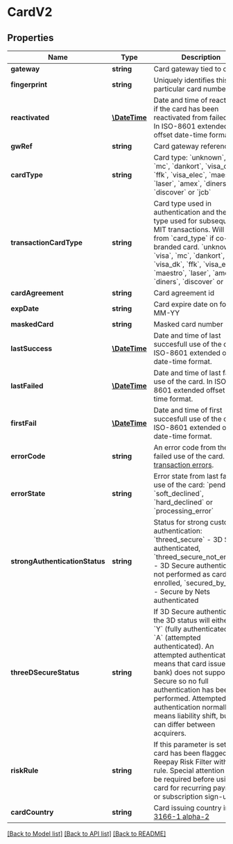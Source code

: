 # CardV2

## Properties
Name | Type | Description | Notes
------------ | ------------- | ------------- | -------------
**gateway** | **string** | Card gateway tied to card | 
**fingerprint** | **string** | Uniquely identifies this particular card number | [optional] 
**reactivated** | [**\DateTime**](\DateTime.md) | Date and time of reactivation if the card has been reactivated from failed state. In ISO-8601 extended offset date-time format. | [optional] 
**gwRef** | **string** | Card gateway reference id | 
**cardType** | **string** | Card type: &#x60;unknown&#x60;, &#x60;visa&#x60;, &#x60;mc&#x60;, &#x60;dankort&#x60;, &#x60;visa_dk&#x60;, &#x60;ffk&#x60;, &#x60;visa_elec&#x60;, &#x60;maestro&#x60;, &#x60;laser&#x60;, &#x60;amex&#x60;, &#x60;diners&#x60;, &#x60;discover&#x60; or &#x60;jcb&#x60; | 
**transactionCardType** | **string** | Card type used in authentication and the card type used for subsequent MIT transactions. Will differ from &#x60;card_type&#x60; if co-branded card. &#x60;unknown&#x60;, &#x60;visa&#x60;, &#x60;mc&#x60;, &#x60;dankort&#x60;, &#x60;visa_dk&#x60;, &#x60;ffk&#x60;, &#x60;visa_elec&#x60;, &#x60;maestro&#x60;, &#x60;laser&#x60;, &#x60;amex&#x60;, &#x60;diners&#x60;, &#x60;discover&#x60; or &#x60;jcb&#x60; | [optional] 
**cardAgreement** | **string** | Card agreement id | 
**expDate** | **string** | Card expire date on form MM-YY | [optional] 
**maskedCard** | **string** | Masked card number | [optional] 
**lastSuccess** | [**\DateTime**](\DateTime.md) | Date and time of last succesfull use of the card. In ISO-8601 extended offset date-time format. | [optional] 
**lastFailed** | [**\DateTime**](\DateTime.md) | Date and time of last failed use of the card. In ISO-8601 extended offset date-time format. | [optional] 
**firstFail** | [**\DateTime**](\DateTime.md) | Date and time of first succesfull use of the card. In ISO-8601 extended offset date-time format. | [optional] 
**errorCode** | **string** | An error code from the last failed use of the card. See [transaction errors](https://reference.reepay.com/api/#transaction-errors). | [optional] 
**errorState** | **string** | Error state from last failed use of the card: &#x60;pending&#x60;, &#x60;soft_declined&#x60;, &#x60;hard_declined&#x60; or &#x60;processing_error&#x60; | [optional] 
**strongAuthenticationStatus** | **string** | Status for strong customer authentication: &#x60;threed_secure&#x60; - 3D Secure authenticated, &#x60;threed_secure_not_enrolled&#x60; - 3D Secure authentication not performed as card not enrolled, &#x60;secured_by_nets&#x60; - Secure by Nets authenticated | [optional] 
**threeDSecureStatus** | **string** | If 3D Secure authenticated the 3D status will either be &#x60;Y&#x60; (fully authenticated) or &#x60;A&#x60; (attempted authenticated). An attempted authentication means that card issuer (e.g. bank) does not support 3D Secure so no full authentication has been performed. Attempted authentication normally means liability shift, but this can differ between acquirers. | [optional] 
**riskRule** | **string** | If this parameter is set the card has been flagged by Reepay Risk Filter with a flag rule. Special attention may be required before using the card for recurring payments or subscription sign-up. | [optional] 
**cardCountry** | **string** | Card issuing country in [ISO 3166-1 alpha-2](http://en.wikipedia.org/wiki/ISO_3166-1_alpha-2) | [optional] 

[[Back to Model list]](../README.md#documentation-for-models) [[Back to API list]](../README.md#documentation-for-api-endpoints) [[Back to README]](../README.md)


